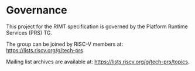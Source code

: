 # Governance
This project for the RIMT specification is governed by the Platform Runtime Services (PRS) TG.

The group can be joined by RISC-V members at: https://lists.riscv.org/g/tech-prs.

Mailing list archives are available at: https://lists.riscv.org/g/tech-prs/topics.
